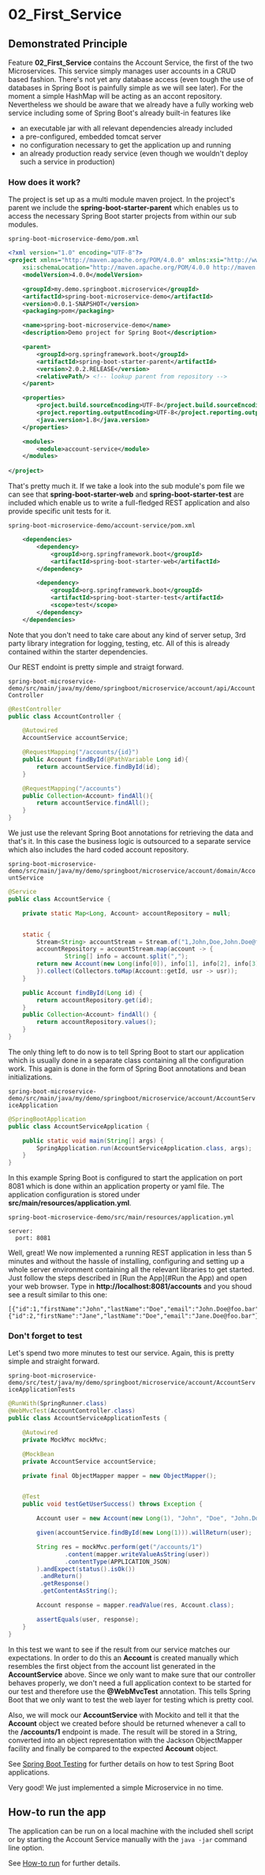 # 02_First_Service

## Demonstrated Principle

Feature **02_First_Service** contains the Account Service, the first of the two Microservices. This service
simply manages user accounts in a CRUD based fashion. There's not yet any database access (even tough the use of
databases in Spring Boot is painfully simple as we will see later). For the moment a simple HashMap will be acting as an accont repository.
Nevertheless we should be aware that we already have a fully working web service including some of Spring Boot's already
built-in features like
- an executable jar with all relevant dependencies already included
- a pre-configured, embedded tomcat server
- no configuration necessary to get the application up and running
- an already production ready service (even though we wouldn't deploy such a service in production)

### How does it work?

The project is set up as a multi module maven project. In the project's parent we include the **spring-boot-starter-parent** which enables us
to access the necessary Spring Boot starter projects from within our sub modules.

`spring-boot-microservice-demo/pom.xml`
```xml
<?xml version="1.0" encoding="UTF-8"?>
<project xmlns="http://maven.apache.org/POM/4.0.0" xmlns:xsi="http://www.w3.org/2001/XMLSchema-instance"
	xsi:schemaLocation="http://maven.apache.org/POM/4.0.0 http://maven.apache.org/xsd/maven-4.0.0.xsd">
	<modelVersion>4.0.0</modelVersion>

	<groupId>my.demo.springboot.microservice</groupId>
	<artifactId>spring-boot-microservice-demo</artifactId>
	<version>0.0.1-SNAPSHOT</version>
	<packaging>pom</packaging>

	<name>spring-boot-microservice-demo</name>
	<description>Demo project for Spring Boot</description>

	<parent>
		<groupId>org.springframework.boot</groupId>
		<artifactId>spring-boot-starter-parent</artifactId>
		<version>2.0.2.RELEASE</version>
		<relativePath/> <!-- lookup parent from repository -->
	</parent>

	<properties>
		<project.build.sourceEncoding>UTF-8</project.build.sourceEncoding>
		<project.reporting.outputEncoding>UTF-8</project.reporting.outputEncoding>
		<java.version>1.8</java.version>
	</properties>

	<modules>
		<module>account-service</module>
	</modules>
	
</project>
```

That's pretty much it. If we take a look into the sub module's pom file we can see that
**spring-boot-starter-web** and **spring-boot-starter-test** are included which enable
us to write a full-fledged REST application and also provide specific unit tests for it.

`spring-boot-microservice-demo/account-service/pom.xml`
```xml
	<dependencies>
		<dependency>
			<groupId>org.springframework.boot</groupId>
			<artifactId>spring-boot-starter-web</artifactId>
		</dependency>

		<dependency>
			<groupId>org.springframework.boot</groupId>
			<artifactId>spring-boot-starter-test</artifactId>
			<scope>test</scope>
		</dependency>
	</dependencies>
```

Note that you don't need to take care about any kind of server setup, 3rd party library integration 
for logging, testing, etc. All of this is already contained within the starter dependencies.

Our REST endoint is pretty simple and straigt forward.

`spring-boot-microservice-demo/src/main/java/my/demo/springboot/microservice/account/api/AccountController`
```java
@RestController
public class AccountController {

    @Autowired
    AccountService accountService;

    @RequestMapping("/accounts/{id}")
    public Account findById(@PathVariable Long id){
        return accountService.findById(id);
    }

    @RequestMapping("/accounts")
    public Collection<Account> findAll(){
        return accountService.findAll();
    }
}
```

We just use the relevant Spring Boot annotations for retrieving the data and that's it.
In this case the business logic is outsourced to a separate service which also includes
the hard coded account repository.

`spring-boot-microservice-demo/src/main/java/my/demo/springboot/microservice/account/domain/AccountService`
```java
@Service
public class AccountService {

    private static Map<Long, Account> accountRepository = null;


    static {
        Stream<String> accountStream = Stream.of("1,John,Doe,John.Doe@foo.bar", "2,Jane,Doe,Jane.Doe@foo.bar");
        accountRepository = accountStream.map(account -> {
                String[] info = account.split(",");
        return new Account(new Long(info[0]), info[1], info[2], info[3]);
        }).collect(Collectors.toMap(Account::getId, usr -> usr));
    }

    public Account findById(Long id) {
        return accountRepository.get(id);
    }
    public Collection<Account> findAll() {
        return accountRepository.values();
    }
}
```

The only thing left to do now is to tell Spring Boot to start our application which is usually done in a 
separate class containing all the configuration work. This again is done in the form of Spring Boot annotations and bean initializations.

`spring-boot-microservice-demo/src/main/java/my/demo/springboot/microservice/account/AccountServiceApplication`
```java
@SpringBootApplication
public class AccountServiceApplication {

	public static void main(String[] args) {
		SpringApplication.run(AccountServiceApplication.class, args);
	}
}
```

In this example Spring Boot is configured to start the application on port 8081 which is
done within an application property or yaml file. The application configuration is stored under
**src/main/resources/application.yml**.

`spring-boot-microservice-demo/src/main/resources/application.yml`
```
server:
  port: 8081
```

Well, great! We now implemented a running REST application in less than 5 minutes and without the hassle
of installing, configuring and setting up a whole server environment containing all the relevant libraries to get started.
Just follow the steps described in [Run the App](#Run the App) and open your web browser.
Type in **http://localhost:8081/accounts** and you shoud see a result similar to this one:

```
[{"id":1,"firstName":"John","lastName":"Doe","email":"John.Doe@foo.bar"},{"id":2,"firstName":"Jane","lastName":"Doe","email":"Jane.Doe@foo.bar"}]
```

### Don't forget to test

Let's spend two more minutes to test our service. Again, this is pretty simple and straight forward.

`spring-boot-microservice-demo/src/test/java/my/demo/springboot/microservice/account/AccountServiceApplicationTests`
```java
@RunWith(SpringRunner.class)
@WebMvcTest(AccountController.class)
public class AccountServiceApplicationTests {

	@Autowired
	private MockMvc mockMvc;

	@MockBean
	private AccountService accountService;

	private final ObjectMapper mapper = new ObjectMapper();


	@Test
	public void testGetUserSuccess() throws Exception {

		Account user = new Account(new Long(1), "John", "Doe", "John.Doe@foo.bar");

		given(accountService.findById(new Long(1))).willReturn(user);

		String res = mockMvc.perform(get("/accounts/1")
				.content(mapper.writeValueAsString(user))
				.contentType(APPLICATION_JSON)
		).andExpect(status().isOk())
		 .andReturn()
		 .getResponse()
		 .getContentAsString();

		Account response = mapper.readValue(res, Account.class);

		assertEquals(user, response);
	}
}
```
In this test we want to see if the result from our service matches our expectations. In order
to do this an **Account** is created manually which resembles the first object from the account list
generated in the **AccountService** above. Since we only want to make sure that our controller behaves
properly, we don't need a full application context to be started for our test and therefore use the **@WebMvcTest**
annotation. This tells Spring Boot that we only want to test the web layer for testing which is pretty cool.

Also, we will mock our **AccountService** with Mockito and tell it that the **Account** object we created before should be
returned whenever a call to the **/accounts/1** endpoint is made. The result will be stored in a String, converted into an
object representation with the Jackson ObjectMapper facility and finally be compared to the expected **Account** object.

See [Spring Boot Testing](https://spring.io/guides/gs/testing-web/) for further details on how to test Spring Boot applications.

Very good! We just implemented a simple Microservice in no time.

## How-to run the app

The application can be run on a local machine with the included shell script or by starting the Account Service manually with the 
`java -jar` command line option.

See [How-to run](HOW-TO-RUN.md) for further details.